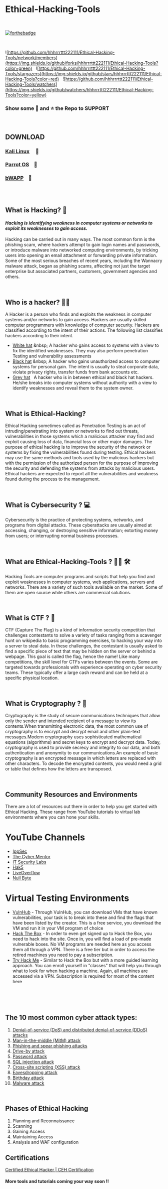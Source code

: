 # Ethical-Hacking-Tools
<br>

[![forthebadge](https://forthebadge.com/images/badges/built-with-love.svg)](https://forthebadge.com)

<br>

![https://github.com/hhhrrrttt222111/Ethical-Hacking-Tools/network/members](https://img.shields.io/github/forks/hhhrrrttt222111/Ethical-Hacking-Tools?color=green) &nbsp;
![https://github.com/hhhrrrttt222111/Ethical-Hacking-Tools/stargazers](https://img.shields.io/github/stars/hhhrrrttt222111/Ethical-Hacking-Tools?color=red) &nbsp;
![https://github.com/hhhrrrttt222111/Ethical-Hacking-Tools/watchers](https://img.shields.io/github/watchers/hhhrrrttt222111/Ethical-Hacking-Tools?color=yellow) &nbsp;

### Show some :green_heart: and :star: the Repo to SUPPORT 
<br>

## DOWNLOAD
### [Kali Linux](https://www.kali.org/downloads/) &nbsp; &nbsp; :dragon:   <br>
### [Parrot OS](https://parrotsec.org/download/) &nbsp;&nbsp; :parrot:   <br>
### [bWAPP](https://sourceforge.net/projects/bwapp/files/bee-box/) &nbsp;&nbsp; :bee:

<br><br>

## What is Hacking? :space_invader:
 #### <i>Hacking is identifying weakness in computer systems or networks to exploit its weaknesses to gain access.</i>
 <p>Hacking can be carried out in many ways. The most common form is the phishing scam, where hackers attempt to gain login names and passwords, or introduce malware into networked computing environments, by tricking users into opening an email attachment or forwarding private information.
Some of the most serious breaches of recent years, including the Wannacry malware attack, began as phishing scams, affecting not just the target enterprise but associated partners, customers, government agencies and others.</p>
<br>

## Who is a hacker? :man_technologist:
<p>A Hacker is a person who finds and exploits the weakness in computer systems and/or networks to gain access. Hackers are usually skilled computer programmers with knowledge of computer security.
Hackers are classified according to the intent of their actions. The following list classifies hackers according to their intent.</p>

* [White hat](https://en.wikipedia.org/wiki/White_hat_(computer_security)) &nbsp; A hacker who gains access to systems with a view to fix the identified weaknesses. They may also perform penetration Testing and vulnerability assessments
* [Black hat](https://en.wikipedia.org/wiki/Black_hat_(computer_security)) &nbsp; A hacker who gains unauthorized access to computer systems for personal gain. The intent is usually to steal corporate data, violate privacy rights, transfer funds from bank accounts etc.
* [Grey hat](https://en.wikipedia.org/wiki/Grey_hat) &nbsp; A hacker who is in between ethical and black hat hackers. He/she breaks into computer systems without authority with a view to identify weaknesses and reveal them to the system owner.
<br>

## What is Ethical-Hacking?
<p>Ethical Hacking sometimes called as Penetration Testing is an act of intruding/penetrating into system or networks to find out threats, vulnerabilities in those systems which a malicious attacker may find and exploit causing loss of data, financial loss or other major damages. The purpose of ethical hacking is to improve the security of the network or systems by fixing the vulnerabilities found during testing. Ethical hackers may use the same methods and tools used by the malicious hackers but with the permission of the authorized person for the purpose of improving the security and defending the systems from attacks by malicious users.
Ethical hackers are expected to report all the vulnerabilities and weakness found during the process to the management.</p>
<br>

## What is Cybersecurity ? :computer:
<p>Cybersecurity is the practice of protecting systems, networks, and programs from digital attacks. These cyberattacks are usually aimed at accessing, changing, or destroying sensitive information; extorting money from users; or interrupting normal business processes.</p>
<br>

## What are Ethical-Hacking-Tools ? :man_technologist: :hammer_and_wrench:
<p>Hacking Tools are computer programs and scripts that help you find and exploit weaknesses in computer systems, web applications, servers and networks. There are a variety of such tools available on the market. Some of them are open source while others are commercial solutions.</p>
<br>

## What is CTF ? :triangular_flag_on_post:
<p>
CTF (Capture The Flag) is a kind of information security competition that challenges contestants to solve a variety of tasks ranging from a scavenger hunt on wikipedia to basic programming exercises, to hacking your way into a server to steal data. In these challenges, the contestant is usually asked to find a specific piece of text that may be hidden on the server or behind a webpage. This goal is called the flag, hence the name!
Like many competitions, the skill level for CTFs varies between the events. Some are targeted towards professionals with experience operating on cyber security teams. These typically offer a large cash reward and can be held at a specific physical location.</p>
<br>

## What is Cryptography ? :currency_exchange:
<p>Cryptography is the study of secure communications techniques that allow only the sender and intended recipient of a message to view its contents.When transmitting electronic data, the most common use of cryptography is to encrypt and decrypt email and other plain-text messages.Modern cryptography uses sophisticated mathematical equations (algorithms) and secret keys to encrypt and decrypt data. Today, cryptography is used to provide secrecy and integrity to our data, and both authentication and anonymity to our communications.An example of basic cryptography is an encrypted message in which letters are replaced with other characters. To decode the encrypted contents, you would need a grid or table that defines how the letters are transposed.</p>
<br>

## Community Resources and Environments
<p> There are a lot of resources out there in order to help you get started with Ethical Hacking. These range from YouTube tutorials to virtual lab environments where you can hone your skills.

# YouTube Channels
* [IppSec](https://www.youtube.com/channel/UCa6eh7gCkpPo5XXUDfygQQA)
* [The Cyber Mentor](https://www.youtube.com/channel/UC0ArlFuFYMpEewyRBzdLHiw)
* [IT Security Labs](https://www.youtube.com/channel/UCXPdZsu8g1nKerd-o5A75vA)
* [Hak5](https://www.youtube.com/channel/UC3s0BtrBJpwNDaflRSoiieQ)
* [LiveOverflow](https://www.youtube.com/channel/UClcE-kVhqyiHCcjYwcpfj9w)
* [Null Byte](https://www.youtube.com/c/NullByteWHT)

# Virtual Testing Environments
* [VulnHub](https://www.vulnhub.com/) - Through VulnHub, you can download VMs that have known vulnerabilities, your task is to break into these and find the flags that have been listed by the creator. This is a free service, you download the VM and run it in your VM program of choice
* [Hack The Box](https://www.hackthebox.eu/) - In order to even get signed up to Hack the Box, you need to hack into the site. Once in, you will find a load of pre-made vulnerable boxes. No VM programs are needed here as you access them all through a VPN. There is a free tier but in order to access the retired machines you need to pay a subscription.
* [Try Hack Me](https://tryhackme.com/) - Similar to Hack the Box but with a more guided learning approach. You can enroll yourself in "classes" that will help you through what to look for when hacking a machine. Again, all machines are accessed via a VPN. Subscription is required for most of the content here


<br><br><br>

## The 10 most common cyber attack types:

1) [Denial-of-service (DoS) and distributed denial-of-service (DDoS) attacks](https://blog.netwrix.com/2018/05/15/top-10-most-common-types-of-cyber-attacks/#Denial-of-service%20(DoS)%20and%20distributed%20denial-of-service%20(DDoS)%20attacks) &nbsp; <br>
2) [Man-in-the-middle (MitM) attack](https://blog.netwrix.com/2018/05/15/top-10-most-common-types-of-cyber-attacks/#Man-in-the-middle%20(MitM)%20attack) &nbsp; <br>
3) [Phishing and spear phishing attacks](https://blog.netwrix.com/2018/05/15/top-10-most-common-types-of-cyber-attacks/#Phishing%20and%20spear%20phishing%20attacks) &nbsp; <br>
4) [Drive-by attack](https://blog.netwrix.com/2018/05/15/top-10-most-common-types-of-cyber-attacks/#Drive-by%20attack) &nbsp; <br>
5) [Password attack](https://blog.netwrix.com/2018/05/15/top-10-most-common-types-of-cyber-attacks/#Password%20attack) &nbsp; <br>
6) [SQL injection attack](https://blog.netwrix.com/2018/05/15/top-10-most-common-types-of-cyber-attacks/#SQL%20injection%20attack) &nbsp; <br>
7) [Cross-site scripting (XSS) attack](https://blog.netwrix.com/2018/05/15/top-10-most-common-types-of-cyber-attacks/#Cross-site%20scripting%20(XSS)%20attack) &nbsp; <br>
8) [Eavesdropping attack](https://blog.netwrix.com/2018/05/15/top-10-most-common-types-of-cyber-attacks/#Eavesdropping%20attack) &nbsp; <br>
9) [Birthday attack](https://blog.netwrix.com/2018/05/15/top-10-most-common-types-of-cyber-attacks/#Birthday%20attack) &nbsp; <br>
10) [Malware attack](https://blog.netwrix.com/2018/05/15/top-10-most-common-types-of-cyber-attacks/#Malware%20attack) &nbsp; <br>

<br>

## Phases of Ethical Hacking

1) Planning and Reconnaissance
2) Scanning 
3) Gaining Access
4) Maintaining Access
5) Analysis and WAF configuration

## Certifications

[Certified Ethical Hacker | CEH Certification](https://www.eccouncil.org/programs/certified-ethical-hacker-ceh/) &nbsp; <br>

#### More tools and tutorials coming your way soon !!



